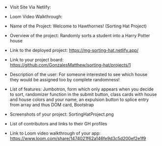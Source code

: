 
* Visit Site Via Netlify: 
* Loom Video Walkthrough: 

* Name of the Project: Welcome to Hawthornes! (Sorting Hat Project)
* Overview of the project: Randomly sorts a student into a Harry Potter house
* Link to the deployed project: https://mg-sorting-hat.netlify.app/
* Link to your project board: https://github.com/GonzalesMatthew/sorting-hat/projects/1
* Description of the user: For someone interested to see which house they would be assigned too by complete randomness!
* List of features: Jumbotron, form which only appears when you decide to sort, randomizer function in the submit button, class cards with house and house colors and your name, an expulsion button to splice entry from array and thus DOM card, Bootstrap
* Screenshots of your project: SortingHatProject.png
* List of contributors and links to their GH profiles
* Link to Loom video walkthrough of your app: https://www.loom.com/share/1474021f62a146fe9d3c5d200ef2e1f9

